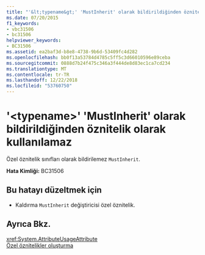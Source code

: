 ```yaml
---
title: "'&lt;typename&gt;' 'MustInherit' olarak bildirildiğinden öznitelik olarak kullanılamaz"
ms.date: 07/20/2015
f1_keywords:
- vbc31506
- bc31506
helpviewer_keywords:
- BC31506
ms.assetid: ea2baf3d-b8e8-4738-9b6d-53409fc4d282
ms.openlocfilehash: bb0f13a53784d4785c5ff5c3d66010596e89ceba
ms.sourcegitcommit: 0888d7b24f475c346a3f444de8d83ec1ca7cd234
ms.translationtype: MT
ms.contentlocale: tr-TR
ms.lasthandoff: 12/22/2018
ms.locfileid: "53760750"
---
```

# <a name="lttypenamegt-cannot-be-used-as-an-attribute-because-it-is-declared-mustinherit"></a>'&lt;typename&gt;' 'MustInherit' olarak bildirildiğinden öznitelik olarak kullanılamaz
Özel öznitelik sınıfları olarak bildirilemez `MustInherit`.  
  
 **Hata Kimliği:** BC31506  
  
## <a name="to-correct-this-error"></a>Bu hatayı düzeltmek için  
  
-   Kaldırma `MustInherit` değiştiricisi özel öznitelik.  
  
## <a name="see-also"></a>Ayrıca Bkz.  
 <xref:System.AttributeUsageAttribute>  
 [Özel öznitelikler oluşturma](~/docs/visual-basic/programming-guide/concepts/attributes/creating-custom-attributes.md)
